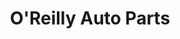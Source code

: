---
title: "O'Reilly Auto Parts"
url: /lakewood/oreilly-auto-parts-west-colfax-avenue-2/
shop: car parts
---